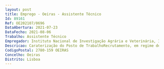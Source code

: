 ```yaml
--- 
layout: post
title: Emprego - Oeiras - Assistente Técnico
Id: 89161
Ref: OE202107/0696
DataAbertura: 2021-07-23
DataFecho: 2021-08-06
Trabalho: Assistente Técnico
Empregador: Instituto Nacional de Investigação Agrária e Veterinária, I.P.
Descricao: Caraterização do Posto de TrabalhoRecrutamento, em regime de mobilidade na categoria, de 1 (um) assistente técnico Local de Trabalho  Polo de Santarém – Laboratório de Reprodução Animala)	Principais Responsabilidades  Executar tarefas de apoio indispensáveis ao bom funcionamento dos laboratórios.b)	Perfil Requerido  Formação experiência em área laboratorial   Conhecimentos na utilização de tecnologias de informação nomeadamente no que respeita a ferramentas Office e plataformas eletrónicas (condição preferencial)   Capacidade de organização e de cumprimento de prazos   Responsabilidade e Compromisso com o Serviço   Capacidade de trabalho e cooperação em equipa e de relacionamento interpessoal.c)	Proporcionamos  A possibilidade de trabalhar numa instituição de referência nacional e internacional, que privilegia a realização e o desenvolvimento profissional dos seus colaboradores   Integração em equipa multidisciplinar muito dinâmica com colaborações nacionais e internacionais   Condições remunerativas de acordo com a categoria.
CodigoPostal: 2780-159 OEIRAS
Concelho: Oeiras
Distrito: Lisboa
--- 
```

